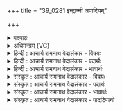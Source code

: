 +++
title = "39_0281 इन्द्राग्नी अपादियम्"

+++
<details><summary>पदपाठः</summary>

इ꣡न्द्रा꣢꣯ग्नी। इ꣡न्द्र꣢꣯। अ꣣ग्नीइ꣡ति꣢। अ꣣पा꣢त्। अ꣣। पा꣢त्। इ꣣य꣢म्। पू꣡र्वा꣢꣯। आ। अ꣣गात्। पद्व꣡ती꣢भ्यः। हि꣣त्वा꣢। शि꣡रः꣢꣯। जि꣣ह्व꣡या꣢। रा꣡र꣢꣯पत्। च꣡र꣢꣯त्। त्रिँ꣣श꣢त्। प꣣दा꣡नि꣢। अ꣣क्रमीत्। २८१।
</details>

<details><summary>अधिमन्त्रम् (VC)</summary>

- इन्द्रः
- भरद्वाजो बार्हस्पत्यः
- बृहती
- मध्यमः
- ऐन्द्रं काण्डम्
</details>

<details><summary>हिन्दी : आचार्य रामनाथ वेदालंकार - विषयः</summary>

अगले मन्त्र में इन्द्राग्नी देवता हैं। पहेली द्वारा श्रद्धा, उषा, विद्युत् आदि का वर्णन है।
</details>

<details><summary>हिन्दी : आचार्य रामनाथ वेदालंकार - पदार्थः</summary>

पदार्थान्वयभाषाः -  प्रथम—श्रद्धा के पक्ष में। हे (इन्द्राग्नी) परमात्मन् और जीवात्मन् ! तुम्हारे सान्निध्य से (अपात्) पैरों से रहित भी (इयम्) यह पूर्व मन्त्र में वर्णित श्रद्धा (पद्वतीभ्यः) पैरोंवाली प्रजाओं से (पूर्वा) पूर्व-गामिनी होती हुई (आ अगात्) आ गयी है। (शिरः) सिर को (हित्वा) छोड़कर भी, अर्थात् बिना सिरवाली होती हुई भी यह (जिह्वया) जिह्वा से (रारपत्) पुनः-पुनः बोलती हुई सी, अर्थात् अपना सन्देश सुनाती हुई सी (चरत्) विचर रही है और यह (त्रिंशत् पदानि) शरीरस्थ दस इन्द्रियों, दस प्राणों, पाँच कोशों और आत्मासहित अहङ्कारचतुष्टय इन तीसों स्थानों को (अक्रमीत्) व्याप्त कर रही है ॥ द्वितीय—उषा के पक्ष में। हे (इन्द्राग्नी) ब्राह्मणो और क्षत्रियो ! (अपात्) पैरों से रहित भी (इयम्) यह उषा (पद्वतीभ्यः) सोयी हुई पैरोंवाली प्रजाओं से (पूर्वा) पहले जागकर (आ अगात्) आ गयी है। यह उषा (शिरः) सिर को (हित्वा) छोड़कर भी अर्थात् बिना सिर के भी (जिह्वया) जिह्वा-सदृश अपनी प्रभा से (रारपत्) जागरण का सन्देश पुनः पुनः बोलती हुई सी (चरत्) विचर रही है। (त्रिंशत् पदानि) अहोरात्र के तीसों मूहूर्तों को (अक्रमीत्) पार करके आ गयी है, क्योंकि एक पूरे अहोरात्र के पश्चात् उषा का पुनः प्रादुर्भाव होता है ॥ तृतीय—विद्युत् के पक्ष में। हे (इन्द्राग्नी) राजप्रजाजनो ! देखो, (अपात्) पैरों से रहित भी (इयम्) यह विद्युत् (पद्वतीभ्यः) पैरोंवाली मनुष्य, पशु आदि प्रजाओं से (पूर्वा) तीव्रगामिनी होती हुई (आ अगात्) हमारे उपयोग के लिए हमें प्राप्त हुई है। यह विद्युत् (शिरः हित्वा) सिर के बिना भी (जिह्वया) सन्देशवाहक विद्युत्-तारयन्त्र द्वारा (रारपत्) पुनः-पुनः सन्देश-प्रेषक के सन्देश को बोलती हुई (चरत्) तार में चलती है। यह (त्रिंशत् पदानि) महीने के तीसों दिनों को व्याप्त करके (अक्रमीत्) प्रकाश-प्रदान, सन्देशवहन, यन्त्रचालन आदि कार्यों में पग रखती है अर्थात् इन कार्यों को करती है ॥९॥ इस मन्त्र में ‘पैर-रहित होती हुई भी पैरोंवालियों से पहले पहुँच जाती है’, ‘सिर-रहित होती हुई भी जिह्वा से बोलती है’, यहाँ बिना कारण के कार्योत्पत्ति का वर्णन होने से विभावना अलङ्कार है। श्रद्धा, उषा, विद्युत् आदि किसी का नाम लिये बिना संकेतों से सूचना देने के कारण प्रहेलिकालङ्कार भी है ॥९॥
</details>

<details><summary>हिन्दी : आचार्य रामनाथ वेदालंकार - भावार्थः</summary>

भावार्थभाषाः -  श्रद्धा के धारण से धर्म में प्रवृत्ति और वैयक्तिक तथा सामाजिक उन्नति होती है। उषा जागरण का सन्देश देती है। विद्युत् के प्रयोग से रात में भी दिन के समान प्रकाश प्राप्त होता है और दूरभाषयन्त्र, आकाशवाणीयन्त्र, ऐक्सरेयन्त्र, भार ऊपर उठाने, अस्त्र छोड़ने आदि के विविध यन्त्र और स्थलयान, जलयान एवं विमान चलाये जाते हैं। इस प्रकार श्रद्धा, उषा और विद्युत् सब जनों के लिए अतिलाभकारी हैं, अतः उनका यथोचित उपयोग सबको करना चाहिए ॥९॥
</details>

<details><summary>संस्कृत : आचार्य रामनाथ वेदालंकार - विषयः</summary>

अथेन्द्राग्नी देवते। प्रहेलिकया श्रद्धोषर्विद्युदादयो वर्ण्यन्ते।
</details>

<details><summary>संस्कृत : आचार्य रामनाथ वेदालंकार - पदार्थः</summary>

पदार्थान्वयभाषाः -  प्रथमः—श्रद्धापक्षे। इन्द्राग्नी सम्बोध्य पूर्वस्मिन् मन्त्रे प्रोक्ता श्रद्धा वर्ण्यते। ‘सा हि जननीव योगिनं पाति’ इति योगभाष्ये (योग १।२०) वेदव्यासः। अथ मन्त्रार्थः। हे (इन्द्राग्नी) परमात्मजीवात्मानौ ! युवयोः सान्निध्यात्। आमन्त्रितत्वात् षाष्ठेन ‘आमन्त्रितस्य च। अ० ६।१।१९८’ इति सूत्रेणाद्युदात्तत्वम्, न चाष्टमिकः (अ० ८।१।१९) प्रवर्तते पादादित्वात्। (अपात्) पादरहितापि सती (इयम्) एषा पूर्वमन्त्रोक्ता श्रद्धा (पद्वतीभ्यः) पादसहिताभ्यः प्रजाभ्यः (पूर्वा) पूर्वगामिनी सती (आ अगात्) समागतास्ति। (शिरः) मूर्धानम् (हित्वा) त्यक्त्वाऽपि, शिरोरहितापीत्यर्थः, ओहाक् त्यागे, क्त्वाप्रत्यये ‘जहातेश्च क्त्वि। अ० ७।४।४३’ इति धातोर्हिः आदेशः। इयम् (जिह्वया) रसनया (रारपत्) लालपत् यथा स्यात् तथेव, इति लुप्तोपमम्। स्वं सन्देशं वदन्तीवेत्यर्थः। रप व्यक्तायां वाचि इति धातर्यङ्लुगन्तस्य शतरि रूपम्। (चरत्) विचरति। चर गतिभक्षणयोः, लेटि रूपम्। सैषा (त्रिंशत्पदानि२) शरीरवर्तीनि दशेन्द्रियाणि, दशप्राणाः, पञ्च कोशाः, आत्मसहितमहङ्कारचतुष्टयम् इत्येतानि त्रिंशदपि स्थानानि (अक्रमीत्) अभिव्याप्नोति ॥ अथ द्वितीयः—उषःपक्षे। उषा३ वर्ण्यते। हे (इन्द्राग्नी) ब्राह्मणक्षत्रियौ ! ब्रह्मक्षत्रे वा इन्द्राग्नी। कौ० ११।८। (अपात्) पादरहितापि (इयम्) एषा उषाः (पद्वतीभ्यः) पादसहिताभ्यः सुप्ताभ्यः प्रजाभ्यः (पूर्वा) जागरिता सती (आ अगात्) आगतास्ति। एषा (शिरः हित्वा) शिरस्त्यक्त्वा, शिरो विनापि (जिह्वया) जिह्वासदृश्या प्रभया (रारपत्) जागरणस्य सन्देशं भूयो भूयो वदन्तीव (चरत्) विचरति। (त्रिंशत् पदानि) अहोरात्रस्य त्रिंशन्मुहूर्तान् (अक्रमीत्) व्यतिक्रम्य समायातास्ति। एकैकमहोरात्रं व्यतियाप्य (पुनरुषस) आविर्भावो भवति, तस्मादिदमुच्यते ॥ अथ तृतीयः—विद्युत्पक्षे। विद्युद् वर्ण्यते। हे (इन्द्राग्नी) राजप्रजाजनौ४! पश्यतम्, (अपात्) पादरहितापि (इयम्) एषा विद्युत् (पद्वतीभ्यः) पादसहिताभ्यः मनुष्यमृगादिप्रजाभ्यः (पूर्वा) तीव्रगामिनी सती (आ अगात्) अस्मदुपयोगाय अस्मान् प्राप्तास्ति। एषा (शिरः हित्वा) शिरो विनापि (जिह्वया) सन्देशवाहकविद्युत्तारयन्त्रकलया (रारपत्) भूयो भूयः सन्देशप्रेषकस्य सन्देशं वदन्ती (चरत्) चलति। सैषा (त्रिंशत् पदानि) मासस्य त्रिंशदपि दिनान्यभिव्याप्य (अक्रमीत्) प्रकाशप्रदानसन्देशवहनयन्त्रचालनादिव्यापारेषु पदं निधत्ते ॥९॥५ ‘अपात् सती पद्वतीभ्यः पूर्वागात्, शिरोरहिता सती जिह्वया रारपत्’ इति विना हेतुं कार्योत्पत्तिवर्णनाद् विभावनालङ्कारः। नामग्राहं विना सङ्केतैः सूचनात् प्रहेलिकालङ्कारोऽपि ॥९॥६
</details>

<details><summary>संस्कृत : आचार्य रामनाथ वेदालंकार - भावार्थः</summary>

भावार्थभाषाः -  श्रद्धाया धारणेन धर्मे प्रवृत्तिर्वैयक्तिकी सामाजिकी चोन्नतिर्भवति। उषा जागरणसन्देशं प्रयच्छति। विद्युतः प्रयोगेण रात्रावपि दिवसवत् प्रकाशः प्राप्यते, दूरभाष-आकाशवाणी-क्षकिरण-भारोत्तोलक-अस्त्रप्रक्षेपकादिविविध- यन्त्राणि भूजलान्तरिक्षयानानि च संचाल्यन्ते। एवं श्रद्धा, उषाः, विद्युच्च सर्वेभ्यो जनेभ्योऽतिलाभकर्यः सन्तीति तासां यथोचितमुपयोगः सर्वैर्विधेयः ॥९॥
</details>

<details><summary>संस्कृत : आचार्य रामनाथ वेदालंकार - पादटिप्पनी</summary>

टिप्पणी:   १. ऋ० ६।५९।६, य० ३३।९३। उभयत्र ‘हित्वा’ ‘रारपच्चरत्’ इत्येतयोः स्थाने क्रमेण ‘हित्वी’ ‘वावदच्चरत्’ इति पाठः। २. इतरैर्भाष्यकारैः प्रायशः ‘त्रिंशत्पदा न्यक्रमीत्’ इति मत्वा व्याख्यातम्। मुद्रितासु वेदसंहितास्वपि पृथगेव मुद्रितम्। अस्माभिस्तु ‘त्रिंशत् पदानि अक्रमीत्’ इति पदपाठोऽनुसृतः। ३. ऋगेषा माधवभरतस्वामिसायणैः उषःपक्षे व्याख्याता। ४. (इन्द्राग्नी) वायुवह्नी इव वर्तमानौ राजप्रजाजनौ इति ऋ० ६।५९।२ भाष्ये द०। ५. दयानन्दर्षिणा मन्त्रोऽयम् यजुर्भाष्ये उषर्विषये व्याख्यातः, ‘इन्द्राग्नी’ इति पदेन च अध्यापकोपदेशकौ गृहीतौ। ऋग्भाष्ये च विद्युद्विषयो वर्णितः, ‘इन्द्राग्नी’ पदेन च वायुविद्युतौ गृहीतौ। एष च ऋग्भाष्ये तत्प्रदर्शितो भावार्थः—‘हे विद्वांसो ! भवन्तो यदि विद्युद्विद्यां सङ्गृह्णीयुस्तर्हि सर्वेभ्यो यानेभ्यः सद्यो गन्तुमन्यानि कार्याणि च साद्धुं शक्नुवन्ति’ इति। ६. विभावना विना हेतुं कार्योत्पत्तिर्यदुच्यते। सा० द० १०।६६ इति तल्लक्षणात्।
</details>